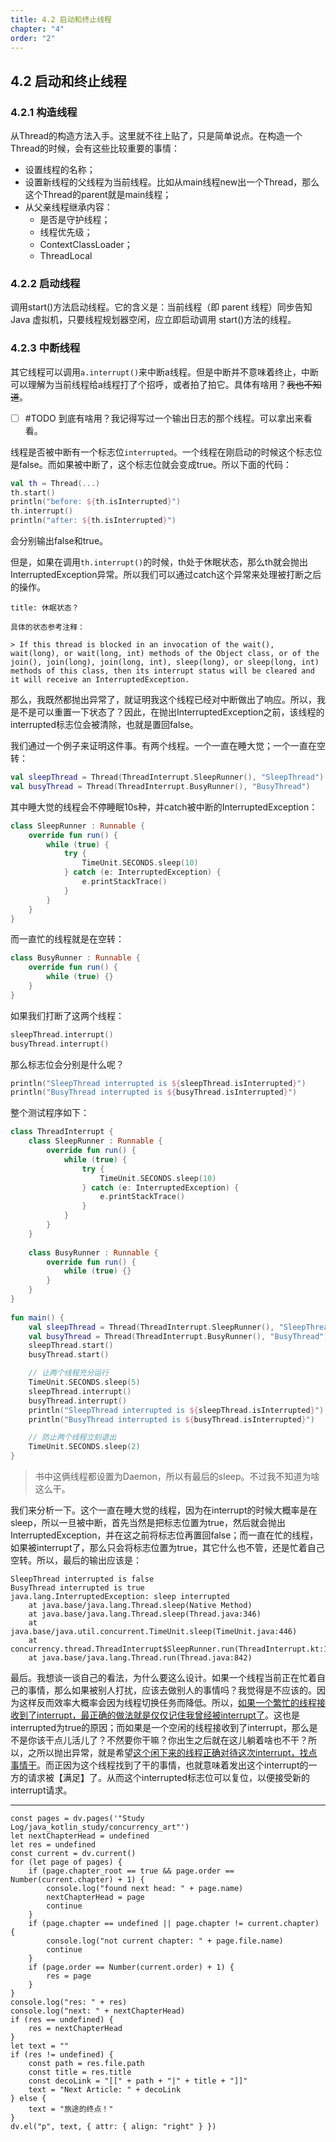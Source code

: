 ```yaml
---
title: 4.2 启动和终止线程
chapter: "4"
order: "2"
---
```


## 4.2 启动和终止线程

### 4.2.1 构造线程

从Thread的构造方法入手。这里就不往上贴了，只是简单说点。在构造一个Thread的时候，会有这些比较重要的事情：

* 设置线程的名称；
* 设置新线程的父线程为当前线程。比如从main线程new出一个Thread，那么这个Thread的parent就是main线程；
* 从父亲线程继承内容：
	* 是否是守护线程；
	* 线程优先级；
	* ContextClassLoader；
	* ThreadLocal

### 4.2.2 启动线程

调用start()方法启动线程。它的含义是：当前线程（即 parent 线程）同步告知 Java 虚拟机，只要线程规划器空闲，应立即启动调用 start()方法的线程。

### 4.2.3 中断线程

其它线程可以调用`a.interrupt()`来中断a线程。但是中断并不意味着终止，中断可以理解为当前线程给a线程打了个招呼，或者拍了拍它。具体有啥用？~~我也不知道~~。

- [ ] #TODO 到底有啥用？我记得写过一个输出日志的那个线程。可以拿出来看看。

线程是否被中断有一个标志位`interrupted`。一个线程在刚启动的时候这个标志位是false。而如果被中断了，这个标志位就会变成true。所以下面的代码：

```kotlin
val th = Thread(...)
th.start()
println("before: ${th.isInterrupted}")
th.interrupt()
println("after: ${th.isInterrupted}")
```

会分别输出false和true。

但是，如果在调用`th.interrupt()`的时候，th处于休眠状态，那么th就会抛出InterruptedException异常。所以我们可以通过catch这个异常来处理被打断之后的操作。

```ad-note
title: 休眠状态？

具体的状态参考注释：

> If this thread is blocked in an invocation of the wait(), wait(long), or wait(long, int) methods of the Object class, or of the join(), join(long), join(long, int), sleep(long), or sleep(long, int) methods of this class, then its interrupt status will be cleared and it will receive an InterruptedException.
```

那么，我既然都抛出异常了，就证明我这个线程已经对中断做出了响应。所以，我是不是可以重置一下状态了？因此，在抛出InterruptedException之前，该线程的interrupted标志位会被清除，也就是置回false。

我们通过一个例子来证明这件事。有两个线程。一个一直在睡大觉；一个一直在空转：

```kotlin
val sleepThread = Thread(ThreadInterrupt.SleepRunner(), "SleepThread")  
val busyThread = Thread(ThreadInterrupt.BusyRunner(), "BusyThread")
```

其中睡大觉的线程会不停睡眠10s种，并catch被中断的InterruptedException：

```kotlin
class SleepRunner : Runnable {  
    override fun run() {  
        while (true) {  
            try {  
                TimeUnit.SECONDS.sleep(10)  
            } catch (e: InterruptedException) {  
                e.printStackTrace()  
            }  
        }  
    }  
}
```

而一直忙的线程就是在空转：

```kotlin
class BusyRunner : Runnable {  
    override fun run() {  
        while (true) {}  
    }  
}
```

如果我们打断了这两个线程：

```kotlin
sleepThread.interrupt()  
busyThread.interrupt()
```

那么标志位会分别是什么呢？

```kotlin
println("SleepThread interrupted is ${sleepThread.isInterrupted}")  
println("BusyThread interrupted is ${busyThread.isInterrupted}")
```

整个测试程序如下：

```kotlin
class ThreadInterrupt {  
    class SleepRunner : Runnable {  
        override fun run() {  
            while (true) {  
                try {  
                    TimeUnit.SECONDS.sleep(10)  
                } catch (e: InterruptedException) {  
                    e.printStackTrace()  
                }  
            }  
        }  
    }  
  
    class BusyRunner : Runnable {  
        override fun run() {  
            while (true) {}  
        }  
    }  
}  
  
fun main() {  
    val sleepThread = Thread(ThreadInterrupt.SleepRunner(), "SleepThread")  
    val busyThread = Thread(ThreadInterrupt.BusyRunner(), "BusyThread")  
    sleepThread.start()  
    busyThread.start()  

	// 让两个线程充分运行
    TimeUnit.SECONDS.sleep(5)  
    sleepThread.interrupt()  
    busyThread.interrupt()  
    println("SleepThread interrupted is ${sleepThread.isInterrupted}")  
    println("BusyThread interrupted is ${busyThread.isInterrupted}")  

	// 防止两个线程立刻退出
    TimeUnit.SECONDS.sleep(2)  
}  
```

> 书中这俩线程都设置为Daemon，所以有最后的sleep。不过我不知道为啥这么干。

我们来分析一下。这个一直在睡大觉的线程，因为在interrupt的时候大概率是在sleep，所以一旦被中断，首先当然是把标志位置为true，然后就会抛出InterruptedException，并在这之前将标志位再置回false；而一直在忙的线程，如果被interrupt了，那么只会将标志位置为true，其它什么也不管，还是忙着自己空转。所以，最后的输出应该是：

```shell
SleepThread interrupted is false
BusyThread interrupted is true
java.lang.InterruptedException: sleep interrupted
	at java.base/java.lang.Thread.sleep(Native Method)
	at java.base/java.lang.Thread.sleep(Thread.java:346)
	at java.base/java.util.concurrent.TimeUnit.sleep(TimeUnit.java:446)
	at concurrency.thread.ThreadInterrupt$SleepRunner.run(ThreadInterrupt.kt:11)
	at java.base/java.lang.Thread.run(Thread.java:842)
```

最后。我想谈一谈自己的看法，为什么要这么设计。如果一个线程当前正在忙着自己的事情，那么如果被别人打扰，应该去做别人的事情吗？我觉得是不应该的。因为这样反而效率大概率会因为线程切换任务而降低。所以，<u>如果一个繁忙的线程接收到了interrupt，最正确的做法就是仅仅记住我曾经被interrupt了</u>。这也是interrupted为true的原因；而如果是一个空闲的线程接收到了interrupt，那么是不是你该干点儿活儿了？不然要你干嘛？你出生之后就在这儿躺着啥也不干？所以，之所以抛出异常，就是希望<u>这个闲下来的线程正确对待这次interrupt，找点事情干</u>。而正因为这个线程找到了干的事情，也就意味着发出这个interrupt的一方的请求被【满足】了。从而这个interrupted标志位可以复位，以便接受新的interrupt请求。

---

```dataviewjs
const pages = dv.pages('"Study Log/java_kotlin_study/concurrency_art"')
let nextChapterHead = undefined
let res = undefined
const current = dv.current()
for (let page of pages) {
	if (page.chapter_root == true && page.order == Number(current.chapter) + 1) {
		console.log("found next head: " + page.name)
		nextChapterHead = page
		continue
	}
	if (page.chapter == undefined || page.chapter != current.chapter) {
		console.log("not current chapter: " + page.file.name)
		continue
	}
	if (page.order == Number(current.order) + 1) {
		res = page
	}
}
console.log("res: " + res)
console.log("next: " + nextChapterHead)
if (res == undefined) {
	res = nextChapterHead
}
let text = ""
if (res != undefined) {
	const path = res.file.path
	const title = res.title
	const decoLink = "[[" + path + "|" + title + "]]"
	text = "Next Article: " + decoLink
} else {
	text = "旅途的终点！"
}
dv.el("p", text, { attr: { align: "right" } })
```